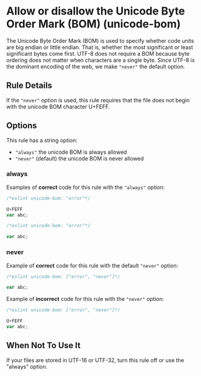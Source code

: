 # Allow or disallow the Unicode Byte Order Mark (BOM) (unicode-bom)

The Unicode Byte Order Mark (BOM) is used to specify whether code units are big
endian or little endian. That is, whether the most significant or least
significant bytes come first. UTF-8 does not require a BOM because byte ordering
does not matter when characters are a single byte. Since UTF-8 is the dominant
encoding of the web, we make `"never"` the default option.

## Rule Details

If the `"never"` option is used, this rule requires that the file does not begin
with the unicode BOM character U+FEFF.

## Options

This rule has a string option:

* `"always"` the unicode BOM is always allowed
* `"never"` (default) the unicode BOM is never allowed

### always

Examples of **correct** code for this rule with the `"always"` option:

```js
/*eslint unicode-bom: "error"*/

U+FEFF
var abc;
```

```js
/*eslint unicode-bom: "error"*/

var abc;
```

### never

Example of **correct** code for this rule with the default `"never"` option:

```js
/*eslint unicode-bom: ["error", "never"]*/

var abc;
```

Example of **incorrect** code for this rule with the `"never"` option:

```js
/*eslint unicode-bom: ["error", "never"]*/

U+FEFF
var abc;
```

## When Not To Use It

If your files are stored in UTF-16 or UTF-32, turn this rule off or use the
"always" option.
